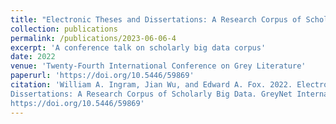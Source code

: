 ```yaml
---
title: "Electronic Theses and Dissertations: A Research Corpus of Scholarly Big Data"
collection: publications
permalink: /publications/2023-06-06-4
excerpt: 'A conference talk on scholarly big data corpus'
date: 2022
venue: 'Twenty-Fourth International Conference on Grey Literature'
paperurl: 'https://doi.org/10.5446/59869'
citation: 'William A. Ingram, Jian Wu, and Edward A. Fox. 2022. Electronic Theses and
Dissertations: A Research Corpus of Scholarly Big Data. GreyNet International.
https://doi.org/10.5446/59869'
---
```


